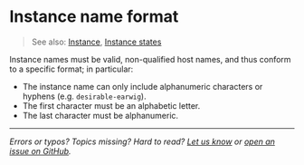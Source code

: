 # Instance name format
> See also: [Instance](/explanation/instance), [Instance states](/reference/instance-states)

Instance names must be valid, non-qualified host names, and thus conform to a specific format; in particular:
* The instance name can only include alphanumeric characters or hyphens (e.g. `desirable-earwig`).
* The first character must be an alphabetic letter.
* The last character must be alphanumeric.

---

*Errors or typos? Topics missing? Hard to read? <a href="https://docs.google.com/forms/d/e/1FAIpQLSd0XZDU9sbOCiljceh3rO_rkp6vazy2ZsIWgx4gsvl_Sec4Ig/viewform?usp=pp_url&entry.317501128=https://multipass.run/docs/instance-name-format" target="_blank">Let us know</a> or <a href="https://github.com/canonical/multipass/issues/new/choose" target="_blank">open an issue on GitHub</a>.*

